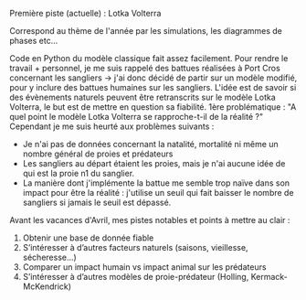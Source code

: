Première piste (actuelle) : Lotka Volterra

Correspond au thème de l'année par les simulations, les diagrammes de phases etc...

Code en Python du modèle classique fait assez facilement.
Pour rendre le travail + personnel, je me suis rappelé des battues réalisées à Port Cros concernant les sangliers -> j'ai donc décidé de partir sur un modèle modifié, pour y inclure des battues humaines sur les sangliers.
L'idée est de savoir si des évènements naturels peuvent être retranscrits sur le modèle Lotka Volterra, le but est de mettre en question sa fiabilité.
1ère problématique : "A quel point le modèle Lotka Volterra se rapproche-t-il de la réalité ?"
Cependant je me suis heurté aux problèmes suivants :
* Je n'ai pas de données concernant la natalité, mortalité ni même un nombre général de proies et prédateurs
* Les sangliers au départ étaient les proies, mais je n'ai aucune idée de qui est la proie n1 du sanglier.
* La manière dont j'implémente la battue me semble trop naïve dans son impact pour être la réalité : j'utilise un seuil qui fait baisser le nombre de sangliers si jamais le seuil est dépassé.

Avant les vacances d'Avril, mes pistes notables et points à mettre au clair : 
1. Obtenir une base de donnée fiable
2. S’intéresser à d’autres facteurs naturels (saisons, vieillesse,
sécheresse...)
3. Comparer un impact humain vs impact animal sur les
prédateurs
4. S’intéresser à d’autres modèles de proie-prédateur (Holling,
Kermack-McKendrick)
